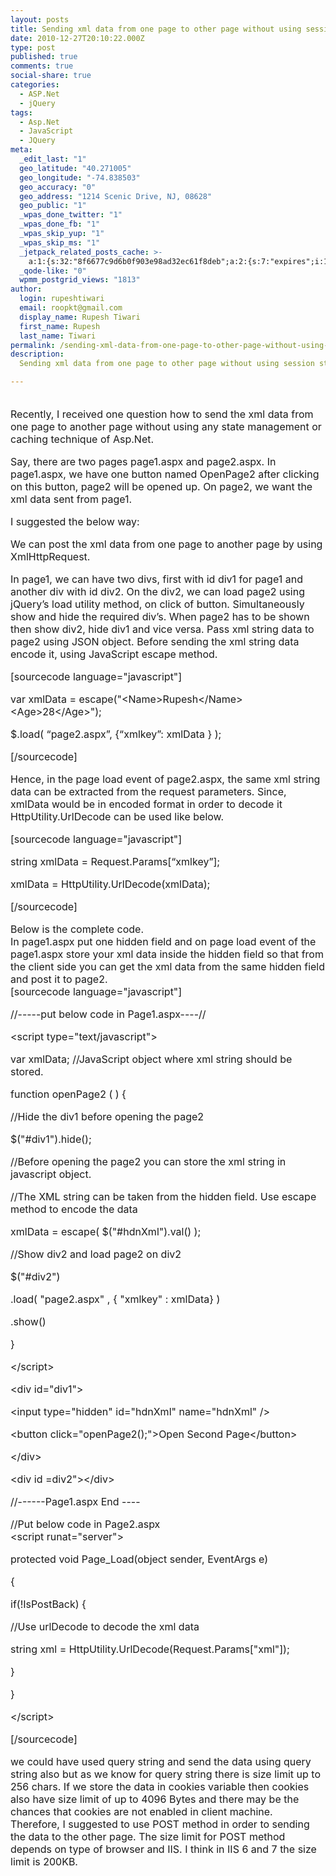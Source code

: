 ```yaml
---
layout: posts
title: Sending xml data from one page to other page without using session state.
date: 2010-12-27T20:10:22.000Z
type: post
published: true
comments: true
social-share: true
categories:
  - ASP.Net
  - jQuery
tags:
  - Asp.Net
  - JavaScript
  - JQuery
meta:
  _edit_last: "1"
  geo_latitude: "40.271005"
  geo_longitude: "-74.838503"
  geo_accuracy: "0"
  geo_address: "1214 Scenic Drive, NJ, 08628"
  geo_public: "1"
  _wpas_done_twitter: "1"
  _wpas_done_fb: "1"
  _wpas_skip_yup: "1"
  _wpas_skip_ms: "1"
  _jetpack_related_posts_cache: >-
    a:1:{s:32:"8f6677c9d6b0f903e98ad32ec61f8deb";a:2:{s:7:"expires";i:1594270312;s:7:"payload";a:3:{i:0;a:1:{s:2:"id";i:361;}i:1;a:1:{s:2:"id";i:2329;}i:2;a:1:{s:2:"id";i:170;}}}}
  _qode-like: "0"
  wpmm_postgrid_views: "1813"
author:
  login: rupeshtiwari
  email: roopkt@gmail.com
  display_name: Rupesh Tiwari
  first_name: Rupesh
  last_name: Tiwari
permalink: /sending-xml-data-from-one-page-to-other-page-without-using-session-state/
description:
  Sending xml data from one page to other page without using session state

---
```


<p>
				<font size="3"><br />
Recently, I received one question how to send the xml data from one page to another page without using any state management or caching technique of Asp.Net.</p>
<p>Say, there are two pages page1.aspx and page2.aspx. In page1.aspx, we have one button named OpenPage2 after clicking on this button, page2 will be opened up. On page2, we want the xml data sent from page1.</p>
<p>I suggested the below way:</p>
<p>We can post the xml data from one page to another page by using XmlHttpRequest.</p>
<p>In page1, we can have two divs, first with id div1 for page1 and another div with id div2. On the div2, we can load page2 using jQuery’s load utility method, on click of button. Simultaneously show and hide the required div’s. When page2 has to be shown then show div2, hide div1 and vice versa. Pass xml string data to page2 using JSON object. Before sending the xml string data encode it, using JavaScript escape method.</p>
<p>[sourcecode language="javascript"]</p>
<p>var xmlData = escape(&quot;&lt;Name&gt;Rupesh&lt;/Name&gt;&lt;Age&gt;28&lt;/Age&gt;&quot;);</p>
<p>$.load( “page2.aspx”, {“xmlkey”: xmlData } );</p>
<p>[/sourcecode]</p>
<p>Hence, in the page load event of page2.aspx, the same xml string data can be extracted from the request parameters. Since, xmlData would be in encoded format in order to decode it HttpUtility.UrlDecode can be used like below.</p>
<p>[sourcecode language="javascript"]</p>
<p>string xmlData =  Request.Params[“xmlkey”];</p>
<p>xmlData = HttpUtility.UrlDecode(xmlData);</p>
<p>[/sourcecode]</p>
<p>Below is the complete code.<br />
In page1.aspx put one hidden field and on page load event of the page1.aspx store your xml data inside the hidden field so that from the client side you can get the xml data from the same hidden field and post it to page2.<br />
[sourcecode language="javascript"]</p>
<p>//-----put below code in Page1.aspx----//</p>
<p>&lt;script type=&quot;text/javascript&quot;&gt;</p>
<p>var xmlData; //JavaScript object where xml string should be stored.</p>
<p>function openPage2 ( )  {</p>
<p>//Hide the div1 before opening the page2</p>
<p>$(&quot;#div1&quot;).hide();</p>
<p>//Before opening the page2 you can store the xml string in javascript object.</p>
<p>//The XML string can be taken from the hidden field. Use escape method to encode the data</p>
<p>xmlData = escape( $(&quot;#hdnXml&quot;).val() );</p>
<p>//Show div2 and load page2 on div2</p>
<p>$(&quot;#div2&quot;)</p>
<p>.load( &quot;page2.aspx&quot; , { &quot;xmlkey&quot; : xmlData} )</p>
<p>.show()</p>
<p>}</p>
<p>&lt;/script&gt;</p>
<p>&lt;div id=&quot;div1&quot;&gt;</p>
<p>&lt;input type=&quot;hidden&quot; id=&quot;hdnXml&quot; name=&quot;hdnXml&quot; /&gt;</p>
<p>&lt;button click=&quot;openPage2();&quot;&gt;Open Second Page&lt;/button&gt;</p>
<p>&lt;/div&gt;</p>
<p>&lt;div id =div2&quot;&gt;&lt;/div&gt;</p>
<p>//------Page1.aspx End ----</p>
<p>//Put below code in Page2.aspx<br />
&lt;script runat=&quot;server&quot;&gt;</p>
<p>protected void Page_Load(object sender, EventArgs e)</p>
<p>{</p>
<p>if(!IsPostBack) {</p>
<p>//Use urlDecode to decode the xml data</p>
<p>string xml = HttpUtility.UrlDecode(Request.Params[&quot;xml&quot;]);</p>
<p>}</p>
<p>}</p>
<p>&lt;/script&gt;</p>
<p>[/sourcecode]</p>
<p>we could have used query string and send the data using query string also but as we know for query string there is size limit up to 256 chars. If we store the data in cookies variable then cookies also have size limit of up to 4096 Bytes and there may be the chances that cookies are not enabled in client machine.<br />
Therefore, I suggested to use POST method in order to sending the data to the other page. The size limit for POST method depends on type of browser and IIS. I think in IIS 6 and 7 the size limit is 200KB.<br />
</font>		</p>
